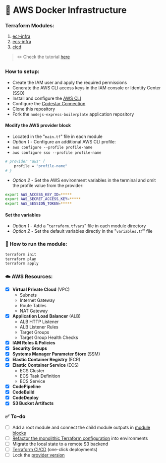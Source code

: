# 🚜 AWS Docker Infrastructure


### Terraform Modules:
1. [ecr-infra](./fargate/ecr-infra)
2. [ecs-infra](./fargate/ecs-infra)
3. [cicd](./fargate/cicd)

> ✏️ Check the tutorial [here](./fargate/README.md)

### How to setup:
- Create the IAM user and apply the required permissions
- Generate the AWS CLI access keys in the IAM console or Identity Center (SSO)
- Install and configure the [AWS CLI](https://docs.aws.amazon.com/cli/latest/userguide/getting-started-install.html)
- Configure the [Codestar Connection](https://docs.aws.amazon.com/codepipeline/latest/userguide/connections-github.html)
- Clone this repository
- Fork the `nodejs-express-boilerplate` application repository



#### Modify the AWS provider block
- Located in the "`main.tf`" file in each module
- _Option 1_ - Configure an additional AWS CLI profile:
- `aws configure --profile profile-name`
- `aws configure sso --profile profile-name`
```sh
# provider "aws" {
    profile = "profile-name"
# }
```
- _Option 2_ - Set the AWS environment variables in the terminal and omit the profile value from the provider:
```sh
export AWS_ACCESS_KEY_ID=*****
export AWS_SECRET_ACCESS_KEY=*****
export AWS_SESSION_TOKEN=*****
```


#### Set the variables
- _Option 1_ - Add a "`terraform.tfvars`" file in each module directory
- _Option 2_ - Set the default variables directly in the "`variables.tf`" file


### 🚀 How to run the module:
```sh
terraform init
terraform plan
terraform apply
```

### ☁️ AWS Resources:
- [x] **Virtual Private Cloud** (VPC)
    - Subnets
    - Internet Gateway
    - Route Tables
    - NAT Gateway
- [x] **Application Load Balancer** (ALB)
    - ALB HTTP Listener
    - ALB Listener Rules
    - Target Groups
    - Target Group Health Checks
- [x] **IAM Roles & Policies**
- [x] **Security Groups**
- [x] **Systems Manager Parameter Store** (SSM)
- [x] **Elastic Container Registry** (ECR)
- [x] **Elastic Container Service** (ECS)
    - ECS Cluster
    - ECS Task Definition
    - ECS Service
- [x] **CodePipeline**
- [x] **CodeBuild**
- [x] **CodeDeploy**
- [X] **S3 Bucket Artifacts**

### ✅️ To-do
- [ ] Add a root module and connect the child  module outputs in [module blocks](https://developer.hashicorp.com/terraform/language/modules/syntax)
- [ ] [Refactor the monolithic Terraform configuration](https://developer.hashicorp.com/terraform/tutorials/modules/organize-configuration) into environments
- [ ] Migrate the local state to a remote S3 backend
- [ ] [Terraform CI/CD](https://gallery.ecr.aws/hashicorp/terraform) (one-click deployments)
- [ ] Lock the [provider version](https://developer.hashicorp.com/terraform/tutorials/configuration-language/provider-versioning)
